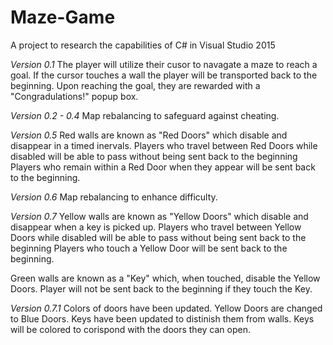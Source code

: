 # Maze-Game
A project to research the capabilities of C# in Visual Studio 2015

*Version 0.1*
The player will utilize their cusor to navagate a maze to reach a goal.
If the cursor touches a wall the player will be transported back to the beginning.
Upon reaching the goal, they are rewarded with a "Congradulations!" popup box.

*Version 0.2 - 0.4*
Map rebalancing to safeguard against cheating.

*Version 0.5*
Red walls are known as "Red Doors" which disable and disappear in a timed inervals.
Players who travel between Red Doors while disabled will be able to pass without being sent back to the beginning
Players who remain within a Red Door when they appear will be sent back to the beginning.

*Version 0.6*
Map rebalancing to enhance difficulty.

*Version 0.7*
Yellow walls are known as "Yellow Doors" which disable and disappear when a key is picked up.
Players who travel between Yellow Doors while disabled will be able to pass without being sent back to the beginning
Players who touch a Yellow Door will be sent back to the beginning.

Green walls are known as a "Key" which, when touched, disable the Yellow Doors.
Player will not be sent back to the beginning if they touch the Key.

*Version 0.7.1*
Colors of doors have been updated.
Yellow Doors are changed to Blue Doors.
Keys have been updated to distinish them from walls.
Keys will be colored to corispond with the doors they can open.
